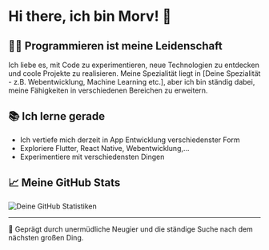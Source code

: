 # Hi there, ich bin Morv! 👋

## 👨‍💻 Programmieren ist meine Leidenschaft

Ich liebe es, mit Code zu experimentieren, neue Technologien zu entdecken und coole Projekte zu realisieren. Meine Spezialität liegt in [Deine Spezialität - z.B. Webentwicklung, Machine Learning etc.], aber ich bin ständig dabei, meine Fähigkeiten in verschiedenen Bereichen zu erweitern.

## 📚 Ich lerne gerade

- Ich vertiefe mich derzeit in App Entwicklung verschiedenster Form
- Exploriere Flutter, React Native, Webentwicklung,...
- Experimentiere mit verschiedensten Dingen

## 📈 Meine GitHub Stats

![Deine GitHub Statistiken](https://github-readme-stats.vercel.app/api?username=KeksBombe&show_icons=true&theme=radical)

---

💪 Geprägt durch unermüdliche Neugier und die ständige Suche nach dem nächsten großen Ding.
